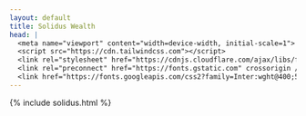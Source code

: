 ```yaml
---
layout: default
title: Solidus Wealth
head: |
  <meta name="viewport" content="width=device-width, initial-scale=1">
  <script src="https://cdn.tailwindcss.com"></script>
  <link rel="stylesheet" href="https://cdnjs.cloudflare.com/ajax/libs/font-awesome/6.4.0/css/all.min.css" />
  <link rel="preconnect" href="https://fonts.gstatic.com" crossorigin />
  <link href="https://fonts.googleapis.com/css2?family=Inter:wght@400;500;600;700&display=swap" rel="stylesheet" />
---
```

<!-- Aqui começa o conteúdo HTML do site -->
{% include solidus.html %}
